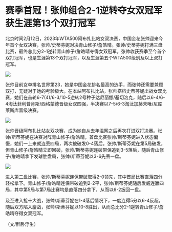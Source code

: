 # 赛季首冠！张帅组合2-1逆转夺女双冠军 获生涯第13个双打冠军

北京时间2月12日，2023年WTA500阿布扎比站女双决赛，中国金花张帅迎来今年首个女双决赛，张帅/史蒂芬妮对决青山修子/詹皓晴。张帅/史蒂芬妮打满三盘比赛，最终总比分2-1逆转青山修子/詹皓晴夺得女双冠军。张帅收获赛季至今首个双打冠军，也是生涯第13个双打冠军，以及生涯第五个WTA500级别及以上双打冠军。

![](https://inews.gtimg.com/newsapp_bt/0/15660786155/1000)

张帅目前女单排名世界第23，她是中国金花排名最高的选手，而张帅还需要兼顾双打，无疑对于她的考验极大。在本站阿布扎比站，张帅搭档史蒂芬妮出战女双比赛，她们在首轮6-7(4)/6-3/10-5逆转2号种子达尼丽娜/基切洛克，随后以6-4/6-4淘汰菲利普肯斯/西格蒙德晋级女双四强，半决赛以7-5/6-3淘汰加藤未唯/尼库莱斯库晋级决赛。

![](https://inews.gtimg.com/newsapp_bt/0/15660786474/1000)

张帅晋级阿布扎比站女双决赛，成为她自从去年温网之后再次打进双打决赛。张帅/斯蒂芬妮在决赛对阵青山修子/詹皓晴，首盘比赛张帅/斯蒂芬妮进入状态偏慢，她们一上来就连丢四局，两次被破发0-4落后。张帅/斯蒂芬妮在第5局破发，但青山修子/詹皓晴立即回破，张帅/斯蒂芬妮连破带保追到3-5落后，随后青山修子/詹皓晴拿下发球胜盘局，张帅/斯蒂芬妮以3-6先丢一盘。

![](https://inews.gtimg.com/newsapp_bt/0/15660786831/1000)

进入第二盘比赛，张帅/斯蒂芬妮连保带破取得2-0领先，其中首局比赛直落四分轻松拿下。青山修子/詹皓晴连保带破追到2-2平，张帅/斯蒂芬妮随后发威连赢四局，其中第5局与第7局比赛均是直落四分拿下，从而以6-2扳回一盘。

及至进入抢十大战，张帅/斯蒂芬妮在1-4落后情况下，一度连得5分以6-4反超。随后双方陷入鏖战，张帅/斯蒂芬妮以10-8胜出，从而总比分2-1逆转青山修子/詹皓晴夺得女双冠军。

（文/醉卧浮生）

